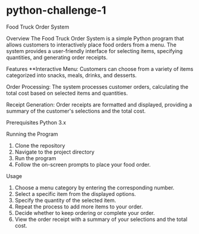 # python-challenge-1

Food Truck Order System

Overview
The Food Truck Order System is a simple Python program that allows customers to interactively place food orders from a menu. The system provides a user-friendly interface for selecting items, specifying quantities, and generating order receipts.

Features
**Interactive Menu: Customers can choose from a variety of items categorized into snacks, meals, drinks, and desserts.

Order Processing: The system processes customer orders, calculating the total cost based on selected items and quantities.

Receipt Generation: Order receipts are formatted and displayed, providing a summary of the customer's selections and the total cost.

Prerequisites
Python 3.x

Running the Program
1. Clone the repository
2. Navigate to the project directory
3. Run the program
4. Follow the on-screen prompts to place your food order.

Usage
1. Choose a menu category by entering the corresponding number.
2. Select a specific item from the displayed options.
3. Specify the quantity of the selected item.
4. Repeat the process to add more items to your order.
5. Decide whether to keep ordering or complete your order.
6. View the order receipt with a summary of your selections and the total cost.
